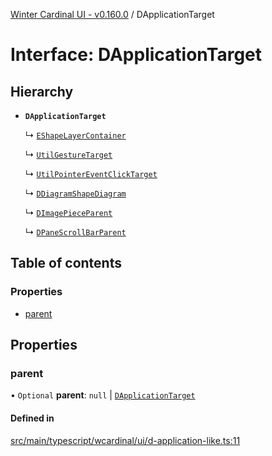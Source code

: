 [Winter Cardinal UI - v0.160.0](../index.md) / DApplicationTarget

# Interface: DApplicationTarget

## Hierarchy

- **`DApplicationTarget`**

  ↳ [`EShapeLayerContainer`](EShapeLayerContainer.md)

  ↳ [`UtilGestureTarget`](UtilGestureTarget.md)

  ↳ [`UtilPointerEventClickTarget`](UtilPointerEventClickTarget.md)

  ↳ [`DDiagramShapeDiagram`](DDiagramShapeDiagram.md)

  ↳ [`DImagePieceParent`](DImagePieceParent.md)

  ↳ [`DPaneScrollBarParent`](DPaneScrollBarParent.md)

## Table of contents

### Properties

- [parent](DApplicationTarget.md#parent)

## Properties

### parent

• `Optional` **parent**: ``null`` \| [`DApplicationTarget`](DApplicationTarget.md)

#### Defined in

[src/main/typescript/wcardinal/ui/d-application-like.ts:11](https://github.com/winter-cardinal/winter-cardinal-ui/blob/v0.160.0/src/main/typescript/wcardinal/ui/d-application-like.ts#L11)
